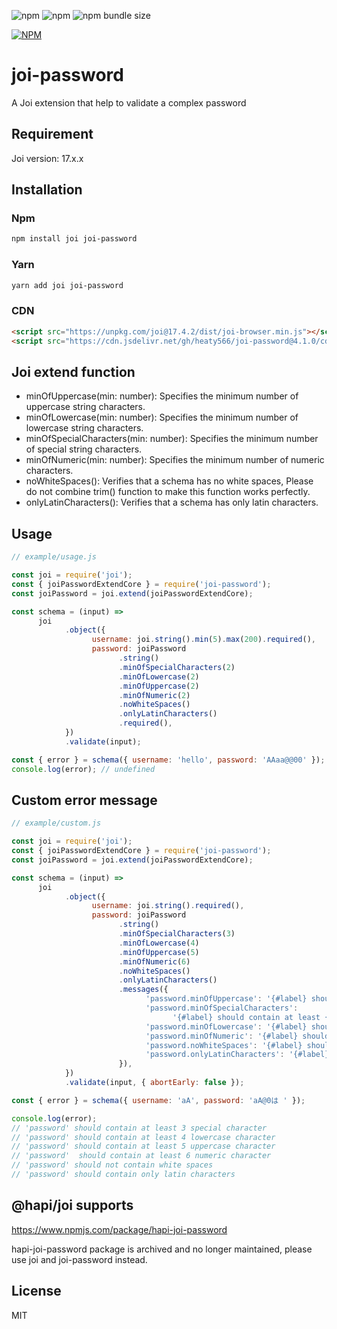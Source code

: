 ![npm](https://img.shields.io/npm/v/joi-password)
![npm](https://img.shields.io/npm/dw/joi-password)
![npm bundle size](https://img.shields.io/bundlephobia/min/joi-password)

[![NPM](https://nodei.co/npm/joi-password.png)](https://nodei.co/npm/joi-password/)

# joi-password

A Joi extension that help to validate a complex password

## Requirement

Joi version: 17.x.x

## Installation

### Npm

```sh
npm install joi joi-password
```

### Yarn

```sh
yarn add joi joi-password
```

### CDN

```html
<script src="https://unpkg.com/joi@17.4.2/dist/joi-browser.min.js"></script>
<script src="https://cdn.jsdelivr.net/gh/heaty566/joi-password@4.1.0/cdn/joi-password.min.js"></script>
```

## Joi extend function

- minOfUppercase(min: number): Specifies the minimum number of uppercase string characters.
- minOfLowercase(min: number): Specifies the minimum number of lowercase string characters.
- minOfSpecialCharacters(min: number): Specifies the minimum number of special string characters.
- minOfNumeric(min: number): Specifies the minimum number of numeric characters.
- noWhiteSpaces(): Verifies that a schema has no white spaces, Please do not combine trim() function to make this function works perfectly.
- onlyLatinCharacters(): Verifies that a schema has only latin characters.

## Usage

```js
// example/usage.js

const joi = require('joi');
const { joiPasswordExtendCore } = require('joi-password');
const joiPassword = joi.extend(joiPasswordExtendCore);

const schema = (input) =>
      joi
            .object({
                  username: joi.string().min(5).max(200).required(),
                  password: joiPassword
                        .string()
                        .minOfSpecialCharacters(2)
                        .minOfLowercase(2)
                        .minOfUppercase(2)
                        .minOfNumeric(2)
                        .noWhiteSpaces()
                        .onlyLatinCharacters()
                        .required(),
            })
            .validate(input);

const { error } = schema({ username: 'hello', password: 'AAaa@@00' });
console.log(error); // undefined
```

## Custom error message

```js
// example/custom.js

const joi = require('joi');
const { joiPasswordExtendCore } = require('joi-password');
const joiPassword = joi.extend(joiPasswordExtendCore);

const schema = (input) =>
      joi
            .object({
                  username: joi.string().required(),
                  password: joiPassword
                        .string()
                        .minOfSpecialCharacters(3)
                        .minOfLowercase(4)
                        .minOfUppercase(5)
                        .minOfNumeric(6)
                        .noWhiteSpaces()
                        .onlyLatinCharacters()
                        .messages({
                              'password.minOfUppercase': '{#label} should contain at least {#min} uppercase character',
                              'password.minOfSpecialCharacters':
                                    '{#label} should contain at least {#min} special character',
                              'password.minOfLowercase': '{#label} should contain at least {#min} lowercase character',
                              'password.minOfNumeric': '{#label} should contain at least {#min} numeric character',
                              'password.noWhiteSpaces': '{#label} should not contain white spaces',
                              'password.onlyLatinCharacters': '{#label} should contain only latin characters',
                        }),
            })
            .validate(input, { abortEarly: false });

const { error } = schema({ username: 'aA', password: 'aA@0は ' });

console.log(error);
// 'password' should contain at least 3 special character
// 'password' should contain at least 4 lowercase character
// 'password' should contain at least 5 uppercase character
// 'password'  should contain at least 6 numeric character
// 'password' should not contain white spaces
// 'password' should contain only latin characters
```

## @hapi/joi supports

https://www.npmjs.com/package/hapi-joi-password

hapi-joi-password package is archived and no longer maintained, please use joi and joi-password instead.

## License

MIT
